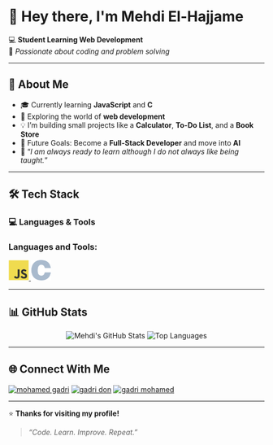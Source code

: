 # 👋 Hey there, I'm Mehdi El-Hajjame  

💻 **Student Learning Web Development**  
🚀 *Passionate about coding and problem solving*  

---

## 🌱 About Me  
- 🎓 Currently learning **JavaScript** and **C**  
- 🧠 Exploring the world of **web development**  
- 💡 I’m building small projects like a **Calculator**, **To-Do List**, and a **Book Store**  
- 🎯 Future Goals: Become a **Full-Stack Developer** and move into **AI**  
- 💬 “*I am always ready to learn although I do not always like being taught.*”

---

## 🛠️ Tech Stack  

### 💻 Languages & Tools  
<h3 align="left">Languages and Tools:</h3>
<p align="left">
  <a href="https://developer.mozilla.org/en-US/docs/Web/JavaScript" target="_blank" rel="noreferrer">
    <img src="https://raw.githubusercontent.com/devicons/devicon/master/icons/javascript/javascript-original.svg" alt="javascript" width="40" height="40"/>
  </a>
  <a href="https://en.wikipedia.org/wiki/C_(programming_language)" target="_blank" rel="noreferrer">
    <img src="https://raw.githubusercontent.com/devicons/devicon/master/icons/c/c-original.svg" alt="c" width="40" height="40"/>
  </a>
</p>




---


## 📊 GitHub Stats  

<p align="center"> <img src="https://github-readme-stats.vercel.app/api?username=elhajjame&show_icons=true&theme=blue_navy&bg_color=ffffff&title_color=000000&text_color=000000" alt="Mehdi's GitHub Stats" width="48%" /> <img src="https://github-readme-stats.vercel.app/api/top-langs/?username=elhajjame&layout=compact&theme=blue_navy&bg_color=ffffff&title_color=000000&text_color=000000" alt="Top Languages" width="48%" /> </p>


---

## 🌐 Connect With Me  

<p align="left">
<a href="https://www.linkedin.com/in/mehdi-el-hajjame-b88a0b38b/" target="blank"><img align="center" src="https://raw.githubusercontent.com/rahuldkjain/github-profile-readme-generator/master/src/images/icons/Social/linked-in-alt.svg" alt="mohamed gadri" height="30" width="40" /></a>
<a href="https://www.facebook.com/mehdi.hhhhhh.334" target="blank"><img align="center" src="https://raw.githubusercontent.com/rahuldkjain/github-profile-readme-generator/master/src/images/icons/Social/facebook.svg" alt="gadri don" height="30" width="40" /></a>
<a href="https://www.instagram.com/el_hajjame/" target="blank"><img align="center" src="https://raw.githubusercontent.com/rahuldkjain/github-profile-readme-generator/master/src/images/icons/Social/instagram.svg" alt="gadri mohamed" height="30" width="40" /></a>
</p>

---

⭐ **Thanks for visiting my profile!**  
> *“Code. Learn. Improve. Repeat.”*  
